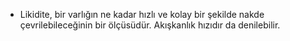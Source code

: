- Likidite, bir varlığın ne kadar hızlı ve kolay bir şekilde nakde çevrilebileceğinin bir ölçüsüdür. Akışkanlık hızıdır da denilebilir.